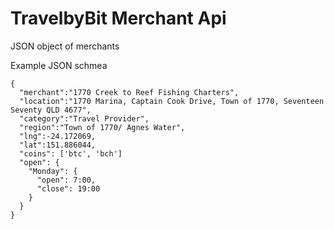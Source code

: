 # TravelbyBit Merchant Api
JSON object of merchants

Example JSON schmea

```
{
  "merchant":"1770 Creek to Reef Fishing Charters",
  "location":"1770 Marina, Captain Cook Drive, Town of 1770, Seventeen Seventy QLD 4677",
  "category":"Travel Provider",
  "region":"Town of 1770/ Agnes Water",
  "lng":-24.172069,
  "lat":151.886044,
  "coins": ['btc', 'bch']
  "open": {
    "Monday": {
      "open": 7:00,
      "close": 19:00
    }
  }
}
```
